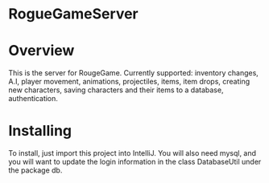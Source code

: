 # RogueGameServer

# Overview
<p> This is the server for RougeGame. Currently supported: inventory changes, A.I, player movement, animations, projectiles, items, item drops, creating new characters, saving characters and their items to a database, authentication. </p>

# Installing
<p> To install, just import this project into IntelliJ. You will also need mysql, and you will want to update the login information in the class DatabaseUtil under the package db. </p>
